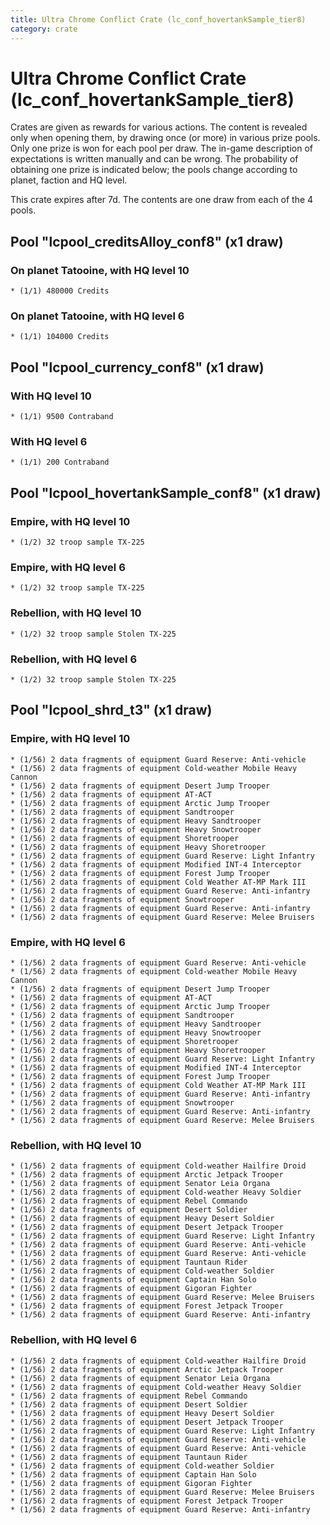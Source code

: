 ```yaml
---
title: Ultra Chrome Conflict Crate (lc_conf_hovertankSample_tier8)
category: crate
---
```


# Ultra Chrome Conflict Crate (lc_conf_hovertankSample_tier8)

Crates are given as rewards for various actions. The content is revealed only when opening them, by drawing once (or more) in various prize pools. Only one prize is won for each pool per draw. The in-game description of expectations is written manually and can be wrong. The probability of obtaining one prize is indicated below; the pools change according to planet, faction and HQ level.

This crate expires after 7d. The contents are one draw from each of the 4 pools.

## Pool "lcpool_creditsAlloy_conf8" (x1 draw)

### On planet Tatooine, with HQ level 10

    * (1/1) 480000 Credits

### On planet Tatooine, with HQ level 6

    * (1/1) 104000 Credits

## Pool "lcpool_currency_conf8" (x1 draw)

### With HQ level 10

    * (1/1) 9500 Contraband

### With HQ level 6

    * (1/1) 200 Contraband

## Pool "lcpool_hovertankSample_conf8" (x1 draw)

### Empire, with HQ level 10

    * (1/2) 32 troop sample TX-225

### Empire, with HQ level 6

    * (1/2) 32 troop sample TX-225

### Rebellion, with HQ level 10

    * (1/2) 32 troop sample Stolen TX-225

### Rebellion, with HQ level 6

    * (1/2) 32 troop sample Stolen TX-225

## Pool "lcpool_shrd_t3" (x1 draw)

### Empire, with HQ level 10

    * (1/56) 2 data fragments of equipment Guard Reserve: Anti-vehicle
    * (1/56) 2 data fragments of equipment Cold-weather Mobile Heavy Cannon
    * (1/56) 2 data fragments of equipment Desert Jump Trooper
    * (1/56) 2 data fragments of equipment AT-ACT
    * (1/56) 2 data fragments of equipment Arctic Jump Trooper
    * (1/56) 2 data fragments of equipment Sandtrooper
    * (1/56) 2 data fragments of equipment Heavy Sandtrooper
    * (1/56) 2 data fragments of equipment Heavy Snowtrooper
    * (1/56) 2 data fragments of equipment Shoretrooper
    * (1/56) 2 data fragments of equipment Heavy Shoretrooper
    * (1/56) 2 data fragments of equipment Guard Reserve: Light Infantry
    * (1/56) 2 data fragments of equipment Modified INT-4 Interceptor
    * (1/56) 2 data fragments of equipment Forest Jump Trooper
    * (1/56) 2 data fragments of equipment Cold Weather AT-MP Mark III
    * (1/56) 2 data fragments of equipment Guard Reserve: Anti-infantry
    * (1/56) 2 data fragments of equipment Snowtrooper
    * (1/56) 2 data fragments of equipment Guard Reserve: Anti-infantry
    * (1/56) 2 data fragments of equipment Guard Reserve: Melee Bruisers

### Empire, with HQ level 6

    * (1/56) 2 data fragments of equipment Guard Reserve: Anti-vehicle
    * (1/56) 2 data fragments of equipment Cold-weather Mobile Heavy Cannon
    * (1/56) 2 data fragments of equipment Desert Jump Trooper
    * (1/56) 2 data fragments of equipment AT-ACT
    * (1/56) 2 data fragments of equipment Arctic Jump Trooper
    * (1/56) 2 data fragments of equipment Sandtrooper
    * (1/56) 2 data fragments of equipment Heavy Sandtrooper
    * (1/56) 2 data fragments of equipment Heavy Snowtrooper
    * (1/56) 2 data fragments of equipment Shoretrooper
    * (1/56) 2 data fragments of equipment Heavy Shoretrooper
    * (1/56) 2 data fragments of equipment Guard Reserve: Light Infantry
    * (1/56) 2 data fragments of equipment Modified INT-4 Interceptor
    * (1/56) 2 data fragments of equipment Forest Jump Trooper
    * (1/56) 2 data fragments of equipment Cold Weather AT-MP Mark III
    * (1/56) 2 data fragments of equipment Guard Reserve: Anti-infantry
    * (1/56) 2 data fragments of equipment Snowtrooper
    * (1/56) 2 data fragments of equipment Guard Reserve: Anti-infantry
    * (1/56) 2 data fragments of equipment Guard Reserve: Melee Bruisers

### Rebellion, with HQ level 10

    * (1/56) 2 data fragments of equipment Cold-weather Hailfire Droid
    * (1/56) 2 data fragments of equipment Arctic Jetpack Trooper
    * (1/56) 2 data fragments of equipment Senator Leia Organa
    * (1/56) 2 data fragments of equipment Cold-weather Heavy Soldier
    * (1/56) 2 data fragments of equipment Rebel Commando
    * (1/56) 2 data fragments of equipment Desert Soldier
    * (1/56) 2 data fragments of equipment Heavy Desert Soldier
    * (1/56) 2 data fragments of equipment Desert Jetpack Trooper
    * (1/56) 2 data fragments of equipment Guard Reserve: Light Infantry
    * (1/56) 2 data fragments of equipment Guard Reserve: Anti-vehicle
    * (1/56) 2 data fragments of equipment Guard Reserve: Anti-vehicle
    * (1/56) 2 data fragments of equipment Tauntaun Rider
    * (1/56) 2 data fragments of equipment Cold-weather Soldier
    * (1/56) 2 data fragments of equipment Captain Han Solo
    * (1/56) 2 data fragments of equipment Gigoran Fighter
    * (1/56) 2 data fragments of equipment Guard Reserve: Melee Bruisers
    * (1/56) 2 data fragments of equipment Forest Jetpack Trooper
    * (1/56) 2 data fragments of equipment Guard Reserve: Anti-infantry

### Rebellion, with HQ level 6

    * (1/56) 2 data fragments of equipment Cold-weather Hailfire Droid
    * (1/56) 2 data fragments of equipment Arctic Jetpack Trooper
    * (1/56) 2 data fragments of equipment Senator Leia Organa
    * (1/56) 2 data fragments of equipment Cold-weather Heavy Soldier
    * (1/56) 2 data fragments of equipment Rebel Commando
    * (1/56) 2 data fragments of equipment Desert Soldier
    * (1/56) 2 data fragments of equipment Heavy Desert Soldier
    * (1/56) 2 data fragments of equipment Desert Jetpack Trooper
    * (1/56) 2 data fragments of equipment Guard Reserve: Light Infantry
    * (1/56) 2 data fragments of equipment Guard Reserve: Anti-vehicle
    * (1/56) 2 data fragments of equipment Guard Reserve: Anti-vehicle
    * (1/56) 2 data fragments of equipment Tauntaun Rider
    * (1/56) 2 data fragments of equipment Cold-weather Soldier
    * (1/56) 2 data fragments of equipment Captain Han Solo
    * (1/56) 2 data fragments of equipment Gigoran Fighter
    * (1/56) 2 data fragments of equipment Guard Reserve: Melee Bruisers
    * (1/56) 2 data fragments of equipment Forest Jetpack Trooper
    * (1/56) 2 data fragments of equipment Guard Reserve: Anti-infantry